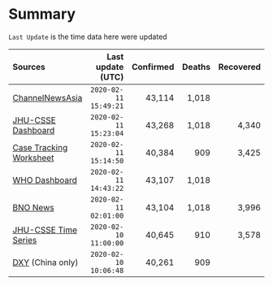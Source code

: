 # Summary

`Last Update` is the time data here were updated

|  Sources | Last update (UTC) | Confirmed | Deaths | Recovered |
|  :--- |  ---: |  ---: |  ---: |  ---: | 
| [ChannelNewsAsia](https://www.channelnewsasia.com/news/topics/wuhan-virus)  | `2020-02-11 15:49:21` | 43,114 | 1,018 |  | 
| [JHU-CSSE Dashboard](https://gisanddata.maps.arcgis.com/apps/opsdashboard/index.html#/bda7594740fd40299423467b48e9ecf6)  | `2020-02-11 15:23:04` | 43,268 | 1,018 | 4,340 | 
| [Case Tracking Worksheet](https://docs.google.com/spreadsheets/d/1qbE-UuJYw5V4FkyMZ-LplvUQZlut4oa5Zl3lrSmN_mk/htmlview)  | `2020-02-11 15:14:50` | 40,384 | 909 | 3,425 | 
| [WHO Dashboard](https://who.maps.arcgis.com/apps/opsdashboard/index.html#/c88e37cfc43b4ed3baf977d77e4a0667)  | `2020-02-11 14:43:22` | 43,107 | 1,018 |  | 
| [BNO News](https://bnonews.com/index.php/2020/01/the-latest-coronavirus-cases/)  | `2020-02-11 02:01:00` | 43,104 | 1,018 | 3,996 | 
| [JHU-CSSE Time Series](https://docs.google.com/spreadsheets/d/1UF2pSkFTURko2OvfHWWlFpDFAr1UxCBA4JLwlSP6KFo/htmlview?usp=sharing&sle=true#)  | `2020-02-10 11:00:00` | 40,645 | 910 | 3,578 | 
| [DXY](https://3g.dxy.cn/newh5/view/pneumonia) (China only) | `2020-02-10 10:06:48` | 40,261 | 909 |  | 
